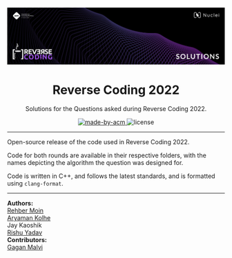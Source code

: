![ACM-HEADER](assets/banner.png)

<h1 align="center"> Reverse Coding 2022 </h1>

<p align="center"> 
Solutions for the Questions asked during Reverse Coding 2022.
</p>

<p align="center">
  <a href="https://acmvit.in/" target="_blank">
    <img alt="made-by-acm" src="https://img.shields.io/badge/MADE%20BY-ACM%20VIT-blue?style=for-the-badge" />
  </a>
    <img alt="license" src="https://img.shields.io/badge/License-MIT-green.svg?style=for-the-badge" />
</p>

---

Open-source release of the code used in Reverse Coding 2022.  

Code for both rounds are available in their respective folders, with the names depicting the algorithm the question was designed for.

Code is written in C++, and follows the latest standards, and is formatted using `clang-format`.


---

**Authors:**   
[Rehber Moin](https://github.com/docflex)  
[Aryaman Kolhe](https://github.com/Chasmiccoder)  
Jay Kaoshik  
[Rishu Yadav](https://github.com/rishuyadav)  
**Contributors:**   
[Gagan Malvi](https://github.com/gaganmalvi)

